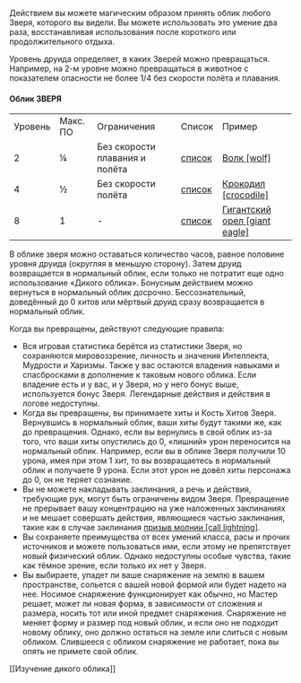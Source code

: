 Действием вы можете магическим образом принять облик любого Зверя, которого вы видели. Вы можете использовать это умение два раза, восстанавливая использования после короткого или продолжительного отдыха.

Уровень друида определяет, в каких Зверей можно превращаться. Например, на 2-м уровне можно превращаться в животное с показателем опасности не более 1/4 без скорости полёта и плавания.

#### Облик ЗВЕРЯ

|   |   |   |   |   |
|---|---|---|---|---|
|Уровень|Макс. ПО|Ограничения|Список|Пример|
|2|¼|Без скорости плавания и полёта|[список](https://dnd.su/bestiary/?search=&type=22&danger=10%7C11%7C12&speed=-2%7C-3)|[Волк [wolf]](https://dnd.su/bestiary/2-wolf/)|
|4|½|Без скорости полёта|[список](https://dnd.su/bestiary/?search=&type=22&danger=10%7C11%7C12%7C13&speed=-3)|[Крокодил [crocodile]](https://dnd.su/bestiary/372-crocodile/)|
|8|1|-|[список](https://dnd.su/bestiary/?search=&type=22&danger=10%7C11%7C12%7C13%7C14)|[Гигантский орел [giant eagle]](https://dnd.su/bestiary/356-giant_eagle/)|

В облике зверя можно оставаться количество часов, равное половине уровня друида (округляя в меньшую сторону). Затем друид возвращается в нормальный облик, если только не потратит еще одно использование «Дикого облика». Бонусным действием можно вернуться в нормальный облик досрочно. Бессознательный, доведённый до 0 хитов или мёртвый друид сразу возвращается в нормальный облик.

Когда вы превращены, действуют следующие правила:

- Вся игровая статистика берётся из статистики Зверя, но сохраняются мировоззрение, личность и значения Интеллекта, Мудрости и Харизмы. Также у вас остаются владения навыками и спасбросками в дополнение к таковым нового облика. Если владение есть и у вас, и у Зверя, но у него бонус выше, используется бонус Зверя. Легендарные действия и действия в логове недоступны.
- Когда вы превращены, вы принимаете хиты и Кость Хитов Зверя. Вернувшись в нормальный облик, ваши хиты будут такими же, как до превращения. Однако, если вы вернулись в свой облик из-за того, что ваши хиты опустились до 0, «лишний» урон переносится на нормальный облик. Например, если вы в облике Зверя получили 10 урона, имея при этом 1 хит, то вы возвращаетесь в нормальный облик и получаете 9 урона. Если этот урон не довёл хиты персонажа до 0, он не теряет сознание.
- Вы не можете накладывать заклинания, а речь и действия, требующие рук, могут быть ограничены видом Зверя. Превращение не прерывает вашу концентрацию на уже наложенных заклинаниях и не мешает совершать действия, являющиеся частью заклинания, такие как в случае заклинания [призыв молнии [call lightning]](https://dnd.su/spells/272-call_lightning/).
- Вы сохраняете преимущества от всех умений класса, расы и прочих источников и можете пользоваться ими, если этому не препятствует новый физический облик. Однако недоступны особые чувства, такие как тёмное зрение, если только их нет у Зверя.
- Вы выбираете, упадет ли ваше снаряжение на землю в вашем пространстве, сольется с вашей новой формой или будет надето на нее. Носимое снаряжение функционирует как обычно, но Мастер решает, может ли новая форма, в зависимости от сложения и размера, носить тот или иной предмет снаряжения. Снаряжение не меняет форму и размер под новый облик, и если оно не подходит новому облику, оно должно остаться на земле или слиться с новым обликом. Слившееся с обликом снаряжение не работает, пока вы опять не примете свой облик.

[[Изучение дикого облика]]
